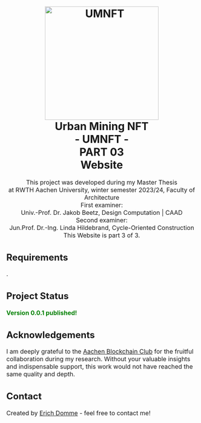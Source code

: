 <h1 align="center">
  <a name="logo"><img src="public\icon_blue_nft.svg" alt="UMNFT" width="300"></a>
  <br>
  Urban Mining NFT <br>
  - UMNFT - <br>
  PART 03 <br>
  Website
</h1>

<div align="center"></div>

<p align="center"><font size="3">
This project was developed during my Master Thesis<br>
at RWTH Aachen University, winter semester 2023/24, Faculty of Architecture<br>
First examiner:<br>
Univ.-Prof. Dr. Jakob Beetz, Design Computation | CAAD<br>
Second examiner:<br>
Jun.Prof. Dr.-Ing. Linda Hildebrand, Cycle-Oriented Construction<br>
This Website is part 3 of 3. </p>



## Requirements
.

## Project Status
<span style="color:green">**Version 0.0.1 published!**</span>
<!-- _complete_ / _no longer being worked on_. If you are no longer working on it, provide reasons why.-->

## Acknowledgements
I am deeply grateful to the [Aachen Blockchain Club](https://www.aachen-blockchain.de) for the fruitful collaboration during my research. Without your valuable insights and indispensable support, this work would not have reached the same quality and depth.

## Contact
Created by [Erich Domme](mailto:erich.domme@rwth-aachen.de) - feel free to contact me!